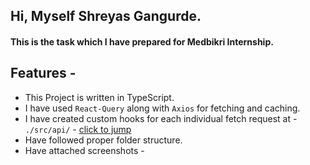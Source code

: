 ## Hi, Myself Shreyas Gangurde.

#### This is the task which I have prepared for Medbikri Internship.

## Features -

- This Project is written in TypeScript.
- I have used `React-Query` along with `Axios` for fetching and caching.
- I have created custom hooks for each individual fetch request at - `./src/api/` - [click to jump](./src/api/)
- Have followed proper folder structure.
- Have attached screenshots -
